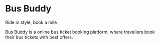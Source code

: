 <h1>Bus Buddy</h1>
Ride in style, book a mile <br>
<p>Bus Buddy is a online bus ticket booking platform,
where travellers book their bus tickets with best 
offers.</p>
